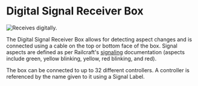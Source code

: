 # Digital Signal Receiver Box

![Receives digitally.](block:computronics:digital_receiver_box)

The Digital Signal Receiver Box allows for detecting aspect changes and is connected using a cable on the top or bottom face of the box. Signal aspects are defined as per Railcraft's [signaling](http://railcraft.info/wiki/guide:signalling) documentation (aspects include green, yellow blinking, yellow, red blinking, and red).

The box can be connected to up to 32 different controllers. A controller is referenced by the name given to it using a Signal Label.
